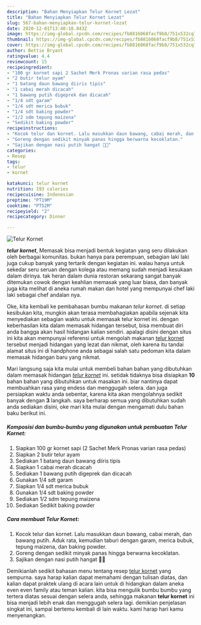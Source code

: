 ```yaml
---
description: "Bahan Menyiapkan Telur Kornet Lezat"
title: "Bahan Menyiapkan Telur Kornet Lezat"
slug: 567-bahan-menyiapkan-telur-kornet-lezat
date: 2020-12-01T13:48:18.843Z
image: https://img-global.cpcdn.com/recipes/fb8816068facf9b8/751x532cq70/telur-kornet-foto-resep-utama.jpg
thumbnail: https://img-global.cpcdn.com/recipes/fb8816068facf9b8/751x532cq70/telur-kornet-foto-resep-utama.jpg
cover: https://img-global.cpcdn.com/recipes/fb8816068facf9b8/751x532cq70/telur-kornet-foto-resep-utama.jpg
author: Bettie Bryant
ratingvalue: 4.4
reviewcount: 15
recipeingredient:
- "100 gr kornet sapi 2 Sachet Merk Pronas varian rasa pedas"
- "2 butir telur ayam"
- "1 batang daun bawang diiris tipis"
- "1 cabai merah dicacah"
- "1 bawang putih digeprek dan dicacah"
- "1/4 sdt garam"
- "1/4 sdt merica bubuk"
- "1/4 sdt baking powder"
- "1/2 sdm tepung maizena"
- "Sedikit baking powder"
recipeinstructions:
- "Kocok telur dan kornet. Lalu masukkan daun bawang, cabai merah, dan bawang putih. Aduk rata, kemudian taburi dengan garam, merica bubuk, tepung maizena, dan baking powder."
- "Goreng dengan sedikit minyak panas hingga berwarna kecoklatan."
- "Sajikan dengan nasi putih hangat 🍳🍚"
categories:
- Resep
tags:
- telur
- kornet

katakunci: telur kornet 
nutrition: 193 calories
recipecuisine: Indonesian
preptime: "PT19M"
cooktime: "PT52M"
recipeyield: "2"
recipecategory: Dinner

---
```



![Telur Kornet](https://img-global.cpcdn.com/recipes/fb8816068facf9b8/751x532cq70/telur-kornet-foto-resep-utama.jpg)

<b><i>telur kornet</i></b>, Memasak bisa menjadi bentuk kegiatan yang seru dilakukan oleh berbagai komunitas. bukan hanya para perempuan, sebagian laki laki juga cukup banyak yang tertarik dengan kegiatan ini. walau hanya untuk sekedar seru seruan dengan kolega atau memang sudah menjadi kesukaan dalam dirinya. tak heran dalam dunia restoran sekarang sangat banyak ditemukan cowok dengan keahlian memasak yang luar biasa, dan banyak juga kita melihat di aneka rumah makan dan hotel yang mempunyai chef laki laki sebagai chef andalan nya.

Oke, kita kembali ke pembahasan bumbu makanan <i>telur kornet</i>. di setiap kesibukan kita, mungkin akan terasa membahagiakan apabila sejenak kita menyediakan sebagian waktu untuk memasak telur kornet ini. dengan keberhasilan kita dalam memasak hidangan tersebut, bisa membuat diri anda bangga akan hasil hidangan kalian sendiri. apalagi disini dengan situs ini kita akan mempunyai referensi untuk mengolah makanan <u>telur kornet</u> tersebut menjadi hidangan yang lezat dan nikmat, oleh karena itu tandai alamat situs ini di handphone anda sebagai salah satu pedoman kita dalam memasak hidangan baru yang nikmat.




Mari langsung saja kita mulai untuk membeli bahan bahan yang dibutuhkan dalam memasak hidangan <u><i>telur kornet</i></u> ini. setidak tidaknya bisa disiapkan <b>10</b> bahan bahan yang dibutuhkan untuk masakan ini. biar nantinya dapat membuahkan rasa yang endess dan menggugah selera. dan juga persiapkan waktu anda sebentar, karena kita akan mengolahnya sedikit banyak dengan <b>3</b> langkah. saya berharap semua yang dibutuhkan sudah anda sediakan disini, oke mari kita mulai dengan mengamati dulu bahan baku berikut ini.

<!--inarticleads1-->

##### Komposisi dan bumbu-bumbu yang digunakan untuk pembuatan Telur Kornet:

1. Siapkan 100 gr kornet sapi (2 Sachet Merk Pronas varian rasa pedas)
1. Siapkan 2 butir telur ayam
1. Sediakan 1 batang daun bawang diiris tipis
1. Siapkan 1 cabai merah dicacah
1. Sediakan 1 bawang putih digeprek dan dicacah
1. Gunakan 1/4 sdt garam
1. Siapkan 1/4 sdt merica bubuk
1. Gunakan 1/4 sdt baking powder
1. Sediakan 1/2 sdm tepung maizena
1. Sediakan Sedikit baking powder




<!--inarticleads2-->

##### Cara membuat Telur Kornet:

1. Kocok telur dan kornet. Lalu masukkan daun bawang, cabai merah, dan bawang putih. Aduk rata, kemudian taburi dengan garam, merica bubuk, tepung maizena, dan baking powder.
1. Goreng dengan sedikit minyak panas hingga berwarna kecoklatan.
1. Sajikan dengan nasi putih hangat 🍳🍚




Demikianlah sedikit bahasan menu tentang resep <u>telur kornet</u> yang sempurna. saya harap kalian dapat memahami dengan tulisan diatas, dan kalian dapat praktek ulang di acara lain untuk di hidangkan dalam aneka even even family atau teman kalian. kita bisa mengulik bumbu bumbu yang tertera diatas sesuai dengan selera anda, sehingga makanan <b>telur kornet</b> ini bisa menjadi lebih enak dan menggugah selera lagi. demikian penjelasan singkat ini, sampai bertemu kembali di lain waktu. kami harap hari kamu menyenangkan.
